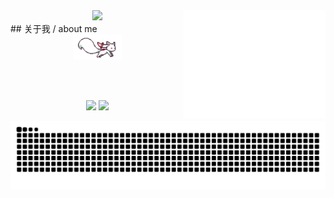 <!-- <table align='right'>
<tr><td><img src="https://github.com/Whwbmb/Whwbmb/blob/main/github-metrics.svg" width="45%" align="right" /></td></tr>
</table> -->




<div align="center">
<img src="https://github.com/Whwbmb/Whwbmb/blob/main/github-metrics.svg" width="45%" align="right" />

<img src="https://readme-typing-svg.demolab.com?font=Inconsolata&weight=500&size=50&duration=4000&pause=300&color=A7A459&center=true&vCenter=true&multiline=true&repeat=false&random=false&width=1300&height=140&lines=Hi+there!;Welcome+to+my+corner+of+GitHub." width="50%" />

<div markdown="1" align="left">
## 关于我 / about me

</div>

<img src="https://raw.githubusercontent.com/Whwbmb/Whwbmb/main/assets/kyubey.gif" height="40" />

<br><br>

[![](https://img.shields.io/badge/bilibili-ff66ab)](https://space.bilibili.com/246548892?spm_id_from=333.1007.0.0)
[![](https://img.shields.io/badge/nssctf-6364ff)](https://www.nssctf.cn/user/23773)

<!-- [![](https://img.shields.io/badge/osu!-ff66ab)](https://osu.ppy.sh/users/4606212)
[![](https://img.shields.io/badge/enka.network-69899c)](https://enka.network/u/Inng/1A4HU1/10000069/1985924/) -->

</div>

<picture>
  <source media="(prefers-color-scheme: dark)" srcset="https://raw.githubusercontent.com/Whwbmb/Whwbmb/output/github-contribution-grid-snake-dark.svg">
  <source media="(prefers-color-scheme: light)" srcset="https://raw.githubusercontent.com/Whwbmb/Whwbmb/output/github-contribution-grid-snake.svg">
  <img alt="github contribution grid snake animation" src="https://raw.githubusercontent.com/Whwbmb/Whwbmb/output/github-contribution-grid-snake.svg">
</picture>

